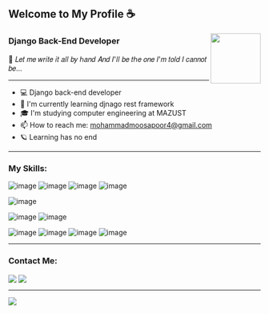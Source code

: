 ## Welcome to My Profile ☕

<a href="#" target="blank"><img align="right" src="https://gifdb.com/images/high/coding-animated-laptop-flow-stream-ja04010rm5o68zfk.webp" height="100" width="100" /></a>

<h3>Django Back-End Developer</h3>

<p>🍁 𝐿𝑒𝑡 𝑚𝑒 𝑤𝑟𝑖𝑡𝑒 𝑖𝑡 𝑎𝑙𝑙 𝑏𝑦 ℎ𝑎𝑛𝑑 𝐴𝑛𝑑 𝐼'𝑙𝑙 𝑏𝑒 𝑡ℎ𝑒 𝑜𝑛𝑒 𝐼'𝑚 𝑡𝑜𝑙𝑑 𝐼 𝑐𝑎𝑛𝑛𝑜𝑡 𝑏𝑒... </p>

<hr></hr>


- 💻 Django back-end developer
- 🌱 I'm currently learning djnago rest framework
- 🎓 I'm studying computer engineering at MAZUST
- 📫 How to reach me: mohammadmoosapoor4@gmail.com
- 🪐 Learning has no end 

<hr></hr>

### My Skills:

![image](https://img.shields.io/badge/Python-FFD43B?style=for-the-badge&logo=python&logoColor=blue)
![image](https://img.shields.io/badge/Django-092E20?style=for-the-badge&logo=django&logoColor=green)
![image](https://img.shields.io/badge/django%20rest-ff1709?style=for-the-badge&logo=django&logoColor=white)
![image](https://img.shields.io/badge/MySQL-005C84?style=for-the-badge&logo=mysql&logoColor=white)

![image](https://img.shields.io/badge/HTML5-E34F26?style=for-the-badge&logo=html5&logoColor=white)

![image](https://img.shields.io/badge/C%2B%2B-00599C?style=for-the-badge&logo=c%2B%2B&logoColor=white)
![image](https://img.shields.io/badge/C%23-239120?style=for-the-badge&logo=c-sharp&logoColor=white)

![image](https://img.shields.io/badge/PyCharm-000000.svg?&style=for-the-badge&logo=PyCharm&logoColor=lightgreen)
![image](https://img.shields.io/badge/notion-%23000000.svg?&style=for-the-badge&logo=notion&logoColor=white)
![image](https://img.shields.io/badge/VSCode-0078D4?style=for-the-badge&logo=visual%20studio%20code&logoColor=white)
![image](https://img.shields.io/badge/Windows_11-0078d4?style=for-the-badge&logo=windows-11&logoColor=white)

<hr></hr>


### Contact Me:
<a href="https://t.me/last_mohammad" target="blank"><img align="center" src="https://img.shields.io/badge/Telegram-2CA5E0?style=for-the-badge&logo=telegram&logoColor=white"/></a>
<a href="https://www.linkedin.com/in/mohammad-mousapour-493a23256?utm_source=share&utm_campaign=share_via&utm_content=profile&utm_medium=android_app" target="blank"><img align="center" src="https://img.shields.io/badge/LinkedIn-0077B5?style=for-the-badge&logo=linkedin&logoColor=white"/></a>

<!--<a href="https://instagram.com/mmdetoun?igshid=YTQwZjQ0NmI0OA==" target="blank"><img align="center" src="https://img.shields.io/badge/Instagram-E4405F?style=for-the-badge&logo=instagram&logoColor=white"/></a>-->

<hr></hr>



[![](https://visitcount.itsvg.in/api?id=mmd-punisher&label=Profile%20Views&color=8&icon=8&pretty=true)](https://visitcount.itsvg.in)
